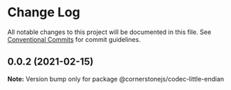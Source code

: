 # Change Log

All notable changes to this project will be documented in this file.
See [Conventional Commits](https://conventionalcommits.org) for commit guidelines.

## 0.0.2 (2021-02-15)

**Note:** Version bump only for package @cornerstonejs/codec-little-endian
